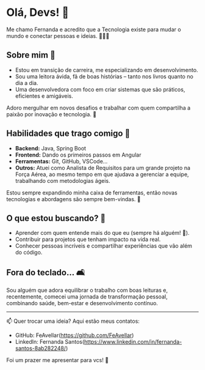 # Olá, Devs! 🌟

Me chamo Fernanda e acredito que a Tecnologia existe para mudar o mundo e conectar pessoas e ideias. 👨‍💻✨

## Sobre mim 👀

- Estou em transição de carreira, me especializando em desenvolvimento.
- Sou uma leitora ávida, fã de boas histórias – tanto nos livros quanto no dia a dia.
- Uma desenvolvedora com foco em criar sistemas que são práticos, eficientes e amigáveis.

Adoro mergulhar em novos desafios e trabalhar com quem compartilha a paixão por inovação e tecnologia. 🚀

## Habilidades que trago comigo 🧰

- **Backend:** Java, Spring Boot  
- **Frontend:** Dando os primeiros passos em Angular  
- **Ferramentas:** Git, GitHub, VSCode...  
- **Outros:** Atuei como Analista de Requisitos para um grande projeto na Força Aérea, ao mesmo tempo em que ajudava a gerenciar a equipe, trabalhando com metodologias ágeis.

Estou sempre expandindo minha caixa de ferramentas, então novas tecnologias e abordagens são sempre bem-vindas. 🌱

## O que estou buscando? 🚀

- Aprender com quem entende mais do que eu (sempre há alguém! 🙌).  
- Contribuir para projetos que tenham impacto na vida real.  
- Conhecer pessoas incríveis e compartilhar experiências que vão além do código.  

## Fora do teclado... 🛋️

Sou alguém que adora equilibrar o trabalho com boas leituras e, recentemente, comecei uma jornada de transformação pessoal, combinando saúde, bem-estar e desenvolvimento contínuo.

---

📫 Quer trocar uma ideia? Aqui estão meus contatos:  
- GitHub: FeAvellar(https://github.com/FeAvellar)  
- LinkedIn: Fernanda Santos(https://www.linkedin.com/in/fernanda-santos-8ab282248/)  

Foi um prazer me apresentar para vcs! 🎉
